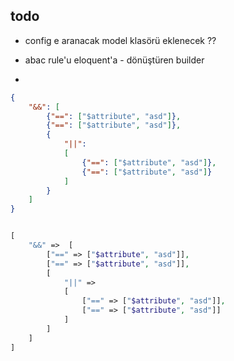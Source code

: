 todo
---

- config e aranacak model klasörü eklenecek ??
- abac rule'u eloquent'a - dönüştüren builder

- 

```json
{
    "&&": [
        {"==": ["$attribute", "asd"]},
        {"==": ["$attribute", "asd"]},
        {
            "||": 
            [
                {"==": ["$attribute", "asd"]},
                {"==": ["$attribute", "asd"]}
            ]
        }
    ]
}
```

```php

[
    "&&" =>  [
        ["==" => ["$attribute", "asd"]],
        ["==" => ["$attribute", "asd"]],
        [
            "||" => 
            [
                ["==" => ["$attribute", "asd"]],
                ["==" => ["$attribute", "asd"]]
            ]
        ]
    ]
]

```
